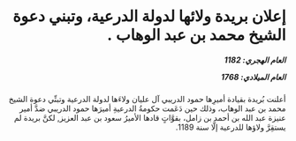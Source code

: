 <h1 dir="rtl">إعلان بريدة ولائها لدولة الدرعية، وتبني دعوة الشيخ محمد بن عبد الوهاب .</h1>

<h5 dir="rtl">العام الهجري:  1182

العام الميلادي: 1768

</h5>

<p dir="rtl">أعلنت بُريدة بقيادة أميرِها حمود الدريبي آل عليان ولاءَها لدولة الدرعية وتبنِّي دعوة الشيخ محمد بن عبد الوهاب، وذلك حين دَعَمت حكومةُ الدرعيةِ أميرَها حمود الدريبي ضدَّ أمير عنيزة عبد الله بن أحمد بن زامل، بقوَّاتٍ قادها الأميرُ سعود بن عبد العزيز, لكنَّ بريدة لم يستقِرَّ ولاؤها للدرعية إلَّا سنة 1189.</p></br>
